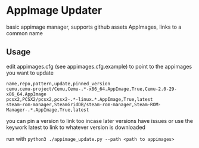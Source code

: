 # AppImage Updater
basic appimage manager, supports github assets AppImages, links to a common name

## Usage
edit appimages.cfg (see appimages.cfg.example) to point to the appimages you want to update

```
name,repo,pattern,update,pinned_version
cemu,cemu-project/Cemu,Cemu-.*-x86_64.AppImage,True,Cemu-2.0-29-x86_64.AppImage
pcsx2,PCSX2/pcsx2,pcsx2-.*-linux.*.AppImage,True,latest
steam-rom-manager,SteamGridDB/steam-rom-manager,Steam-ROM-Manager-.*.AppImage,True,latest
```

you can pin a version to link too incase later versions have issues or use the keywork latest to link to whatever version is downloaded

run with `python3 ./appimage_update.py --path <path to appimages>`
